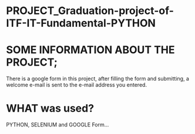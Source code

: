 # PROJECT_Graduation-project-of-ITF-IT-Fundamental-PYTHON

# SOME INFORMATION ABOUT THE PROJECT; 

There is a google form in this project, after filling the form and submitting, 
a welcome e-mail is sent to the e-mail address you entered.

# WHAT was used?
PYTHON, SELENIUM and GOOGLE Form...
